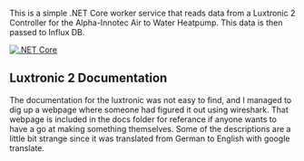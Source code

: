 This is a simple .NET Core worker service that reads data from a Luxtronic 2 Controller for the Alpha-Innotec Air to Water Heatpump.
This data is then passed to Influx DB.

[![.NET Core](https://github.com/kjellskogsrud/alpha-innotech_datacollector/actions/workflows/dotnet-core.yml/badge.svg?branch=master)](https://github.com/kjellskogsrud/alpha-innotech_datacollector/actions/workflows/dotnet-core.yml)

## Luxtronic 2 Documentation
The documentation for the luxtronic was not easy to find, and I managed to dig up a webpage where someone had figured it out using wireshark.
That webpage is included in the docs folder for referance if anyone wants to have a go at making something themselves. 
Some of the descriptions are a little bit strange since it was translated from German to English with google translate.